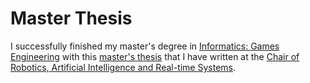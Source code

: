 # Master Thesis

I successfully finished my master's degree in [Informatics: Games Engineering](https://www.tum.de/en/studies/degree-programs/detail/informatics-games-engineering-master-of-science-msc) with this [master's thesis](https://github.com/MarcelBruckner/Master-Thesis) that I have written at the [Chair of Robotics, Artificial Intelligence and Real-time Systems](https://www.in.tum.de/en/i06/home/).
